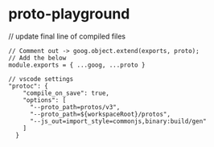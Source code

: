 # proto-playground

// update final line of compiled files

```
// Comment out -> goog.object.extend(exports, proto);
// Add the below
module.exports = { ...goog, ...proto }
```

```
// vscode settings
"protoc": {
    "compile_on_save": true,
    "options": [
      "--proto_path=protos/v3",
      "--proto_path=${workspaceRoot}/protos",
      "--js_out=import_style=commonjs,binary:build/gen"
    ]
  }
```
